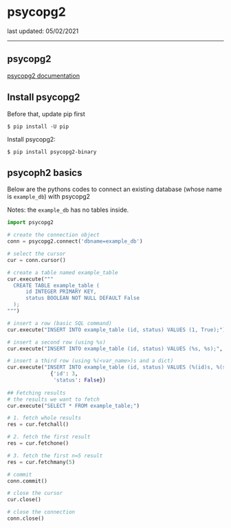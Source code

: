 # psycopg2

last updated: 05/02/2021

---

## psycopg2

[psycopg2 documentation](https://www.psycopg.org/docs/index.html)

## Install psycopg2

Before that, update pip first
```
$ pip install -U pip
```

Install psycopg2:
```
$ pip install psycopg2-binary
```

## psycoph2 basics

Below are the pythons codes to connect an existing database (whose name is `example_db`) with psycopg2

Notes: the `example_db` has no tables inside.

```python
import psycopg2

# create the connection object
conn = psycopg2.connect('dbname=example_db')

# select the cursor
cur = conn.cursor()

# create a table named example_table
cur.execute("""
  CREATE TABLE example_table (
      id INTEGER PRIMARY KEY,
      status BOOLEAN NOT NULL DEFAULT False
  );
""")

# insert a row (basic SQL command)
cur.execute("INSERT INTO example_table (id, status) VALUES (1, True);")

# insert a second row (using %s)
cur.execute("INSERT INTO example_table (id, status) VALUES (%s, %s);", (2, True))

# insert a third row (using %(<var_name>)s and a dict)
cur.execute("INSERT INTO example_table (id, status) VALUES (%(id)s, %(status)s);", 
              {'id': 3,
               'status': False})
               
## Fetching results
# the results we want to fetch
cur.execute("SELECT * FROM example_table;")

# 1. fetch whole results
res = cur.fetchall()

# 2. fetch the first result
res = cur.fetchone()

# 3. fetch the first n=5 result
res = cur.fetchmany(5)

# commit
conn.commit()

# close the cursor
cur.close()

# close the connection
conn.close()
```


